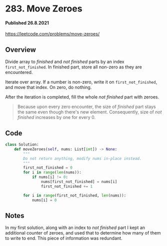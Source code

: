 # 283. Move Zeroes
#### Published 26.8.2021
<https://leetcode.com/problems/move-zeroes/>

## Overview
Divide array to *finished* and *not finished* parts by an index `first_not_finished`.
In finished part, store all non-zero as they are encountered.

Iterate over array.
If a number is non-zero, write it on `first_not_finished`, and move that index.
On zero, do nothing.

After the iteration is completed, fill the whole *not finished* part with zeroes. 
> Because upon every zero encounter, the size of *finished* part stays the same even though there's new element. Consequently, size of *not finished* increases by one for every 0.

## Code
```python
class Solution:
    def moveZeroes(self, nums: List[int]) -> None:
        """
        Do not return anything, modify nums in-place instead.
        """
        first_not_finished = 0
        for i in range(len(nums)):
            if nums[i] != 0:
                nums[first_not_finished] = nums[i]
                first_not_finished += 1

        for i in range(first_not_finished, len(nums)):
            nums[i] = 0
```

## Notes
In my first solution, along with an index to *not finished* part I kept an additional counter of zeroes, and used that to determine how many of them to write to end. This piece of information was redundant.
